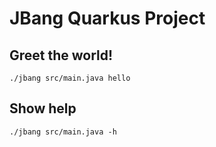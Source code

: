 # JBang Quarkus Project


## Greet the world!

```shell script
./jbang src/main.java hello
```

## Show help

```shell script
./jbang src/main.java -h
```
